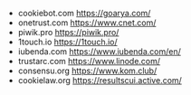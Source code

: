- cookiebot.com
https://goarya.com/
- onetrust.com
https://www.cnet.com/
- piwik.pro
https://piwik.pro/
- 1touch.io
https://1touch.io/
- iubenda.com
https://www.iubenda.com/en/
- trustarc.com
https://www.linode.com/
- consensu.org
https://www.kom.club/
- cookielaw.org
https://resultscui.active.com/